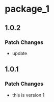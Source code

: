 # package_1

## 1.0.2

### Patch Changes

- update

## 1.0.1

### Patch Changes

- this is version 1
